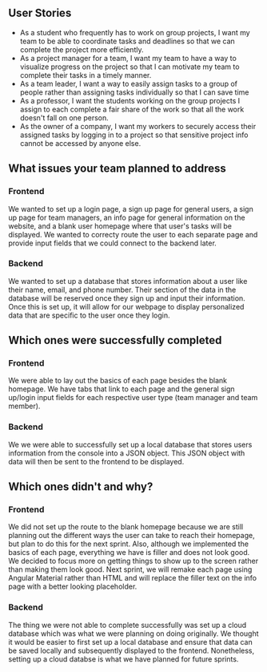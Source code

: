 ## User Stories
- As a student who frequently has to work on group projects, I want my team to be able to coordinate tasks and deadlines so that we can complete the project more efficiently.
- As a project manager for a team, I want my team to have a way to visualize progress on the project so that I can motivate my team to complete their tasks in a timely manner.
- As a team leader, I want a way to easily assign tasks to a group of people rather than assigning tasks individually so that I can save time
- As a professor, I want the students working on the group projects I assign to each complete a fair share of the work so that all the work doesn't fall on one person.
- As the owner of a company, I want my workers to securely access their assigned tasks by logging in to a project so that sensitive project info cannot be accessed by anyone else.

## What issues your team planned to address
### Frontend

We wanted to set up a login page, a sign up page for general users, a sign up page for team managers, an info page for general information on the website, and a blank user homepage where that user's tasks will be displayed. We wanted to correcty route the user to each separate page and provide input fields that we could connect to the backend later.

### Backend

We wanted to set up a database that stores information about a user like their name, email, and phone number. Their section of the data in the database will be reserved once they sign up and input their information. Once this is set up, it will allow for our webpage to display personalized data that are specific to the user once they login. 

## Which ones were successfully completed
### Frontend

We were able to lay out the basics of each page besides the blank homepage. We have tabs that link to each page and the general sign up/login input fields for each respective user type (team manager and team member). 

### Backend

We we were able to successfully set up a local database that stores users information from the console into a JSON object. This JSON object with data will then be sent to the frontend to be displayed.

## Which ones didn't and why?
### Frontend

We did not set up the route to the blank homepage because we are still planning out the different ways the user can take to reach their homepage, but plan to do this for the next sprint. Also, although we implemented the basics of each page, everything we have is filler and does not look good. We decided to focus more on getting things to show up to the screen rather than making them look good. Next sprint, we will remake each page using Angular Material rather than HTML and will replace the filler text on the info page with a better looking placeholder.

### Backend

The thing we were not able to complete successfully was set up a cloud database which was what we were planning on doing originally. We thought it would be easier to first set up a local database and ensure that data can be saved locally and subsequently displayed to the frontend. Nonetheless, setting up a cloud databse is what we have planned for future sprints.

